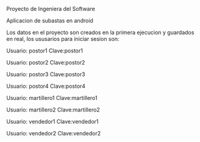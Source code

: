 Proyecto de Ingeniera del Software

Aplicacion de subastas en android


Los datos en el proyecto son creados en la primera ejecucion y guardados en real, los ususarios para iniciar sesion son:

  Usuario: postor1 Clave:postor1
  
  Usuario: postor2 Clave:postor2
  
  Usuario: postor3 Clave:postor3
  
  Usuario: postor4 Clave:postor4
  
  Usuario: martillero1 Clave:martillero1
  
  Usuario: martillero2 Clave:martillero2
  
  Usuario: vendedor1 Clave:vendedor1
  
  Usuario: vendedor2 Clave:vendedor2
